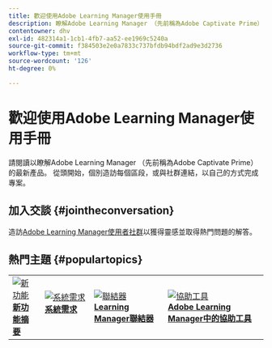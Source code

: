 ```yaml
---
title: 歡迎使用Adobe Learning Manager使用手冊
description: 瞭解Adobe Learning Manager （先前稱為Adobe Captivate Prime）的最新產品。 從頭開始，個別造訪每個區段，或與社群連結，以自己的方式完成專案。
contentowner: dhv
exl-id: 482314a1-1cb1-4fb7-aa52-ee1969c5240a
source-git-commit: f384503e2e0a7833c737bfdb94bdf2ad9e3d2736
workflow-type: tm+mt
source-wordcount: '126'
ht-degree: 0%

---
```


# 歡迎使用Adobe Learning Manager使用手冊

請閱讀以瞭解Adobe Learning Manager （先前稱為Adobe Captivate Prime）的最新產品。 從頭開始，個別造訪每個區段，或與社群連結，以自己的方式完成專案。

## 加入交談 {#jointheconversation}

造訪[Adobe Learning Manager使用者社群](https://community.adobe.com/t5/adobe-learning-manager/ct-p/ct-captivate-prime?page=1&sort=latest_replies&lang=all&tabid=all)以獲得靈感並取得熱門問題的解答。

## 熱門主題 {#populartopics}

<table style="table-layout:fixed">
 <tbody>
  <tr>
   <td>
    <a href="whats-new.md">
    <img alt="新功能" src="assets/prime-new.jpeg">
    </a>
    <div>
    <a href="whats-new.md"><strong>新功能摘要</strong></a>
    </div>
   </td>
   <td>
    <a href="system-requirements.md">
    <img alt="系統需求" src="assets/prime-reqs.jpeg">
    </a>
    <a href="whats-new.md"><strong>系統需求</strong></a>
    </p>
   </td>
   <td>
    <a href="integration-admin/feature-summary/connectors.md">
    <img alt="聯結器" src="assets/prime-connector.jpeg">
    </a>
    <div>
    <a href="integration-admin/feature-summary/connectors.md"><strong>Learning Manager聯結器</strong></a>
    </div>
   </td>
   <td>
    <a href="accessibility-learning-manager.md">
    <img alt="協助工具" src="assets/prime-accessibility.jpeg">
    </a>
    <div>
    <a href="accessibility-learning-manager.md"><strong>Adobe Learning Manager中的協助工具</strong></a>
    </div>
   </td>
  </tr>
 </tbody>
</table>
